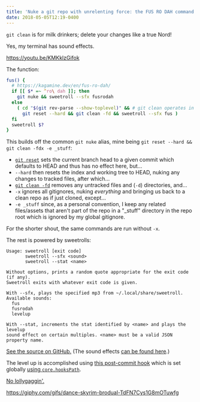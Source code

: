 ```yaml
---
title: 'Nuke a git repo with unrelenting force: the FUS RO DAH command'
date: 2018-05-05T12:19-0400
---
```


`git clean` is for milk drinkers; delete your changes like a true Nord!

Yes, my terminal has sound effects.

<!-- end -->

https://youtu.be/KMKklzGifok

The function:

```bash
fus() {
  # https://kagamine.dev/en/fus-ro-dah/
  if [[ $* =~ ^ro\ dah ]]; then
    git nuke && sweetroll --sfx fusrodah
  else
    ( cd "$(git rev-parse --show-toplevel)" && # git clean operates in current dir
      git reset --hard && git clean -fd && sweetroll --sfx fus )
  fi
  sweetroll $?
}
```

This builds off the common `git nuke` alias, mine being `git reset --hard && git clean -fdx -e _stuff`:

- [`git reset`](https://git-scm.com/docs/git-reset#_description) sets the current branch head to a given commit which defaults to HEAD and thus has no effect here, but...
- `--hard` then resets the index and working tree to HEAD, nuking any changes to tracked files, after which...
- [`git clean -fd`](https://git-scm.com/docs/git-clean) removes any untracked files and (`-d`) directories, and...
- `-x` ignores all gitignores, nuking _everything_ and bringing us back to a clean repo as if just cloned, except...
- `-e _stuff` since, as a personal convention, I keep any related files/assets that aren't part of the repo in a "_stuff" directory in the repo root which is ignored by my global gitignore.

For the shorter shout, the same commands are run without `-x`.

The rest is powered by sweetrolls:

```text
Usage: sweetroll [exit code]
       sweetroll --sfx <sound>
       sweetroll --stat <name>

Without options, prints a random quote appropriate for the exit code (if any).
Sweetroll exits with whatever exit code is given.

With --sfx, plays the specified mp3 from ~/.local/share/sweetroll.
Available sounds:
  fus
  fusrodah
  levelup

With --stat, increments the stat identified by <name> and plays the levelup
sound effect on certain multiples. <name> must be a valid JSON property name.
```

[See the source on GitHub.](https://github.com/maxkagamine/dotfiles/blob/master/mods/git/.local/bin/sweetroll) (The sound effects [can be found here](https://github.com/maxkagamine/dotfiles/tree/master/mods/git/.local/share/sweetroll).)

The level up is accomplished using [this post-commit hook](https://github.com/maxkagamine/dotfiles/blob/old/home/git-hooks/post-commit.d/post-commit-sign-sweetroll#L24-L33) which is set globally [using `core.hooksPath`](https://github.com/maxkagamine/dotfiles/blob/old/home/.gitconfig#L7).

[No lollygaggin'.](https://www.youtube.com/watch?v=3dbE4v-u0mY&list=PLYooEAFUfhDfO3m_WQWkHdIB3Zh2kIXKp)

https://giphy.com/gifs/dance-skyrim-brodual-TdFN7Cys1G8mOTuwfg
